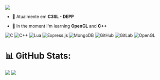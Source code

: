 <p><img align="center" src="https://readme-typing-svg.herokuapp.com?font=Fira+Code&pause=1000&color=F6F700&random=false&width=435&lines=Eduarda+Saibert+Coding+Space+:)"/></p>

- 🔭 Atualmente em **C3SL - DEPP**

- 🌱 In the moment I'm learning **OpenGL** and **C++**

![C](https://img.shields.io/badge/c-%2300599C.svg?style=flat&logo=c&logoColor=white) ![C++](https://img.shields.io/badge/c++-%2300599C.svg?style=flat&logo=c%2B%2B&logoColor=white) ![Lua](https://img.shields.io/badge/lua-%232C2D72.svg?style=flat&logo=lua&logoColor=white) ![Express.js](https://img.shields.io/badge/express.js-%23404d59.svg?style=flat&logo=express&logoColor=%2361DAFB) ![MongoDB](https://img.shields.io/badge/MongoDB-%234ea94b.svg?style=flat&logo=mongodb&logoColor=white) ![GitHub](https://img.shields.io/badge/github-%23121011.svg?style=flat&logo=github&logoColor=white) ![GitLab](https://img.shields.io/badge/gitlab-%23181717.svg?style=flat&logo=gitlab&logoColor=white) ![OpenGL](https://img.shields.io/badge/OpenGL-%23FFFFFF.svg?style=flat&logo=opengl)

# 📊 GitHub Stats:
![](https://github-readme-streak-stats.herokuapp.com/?user=edsaibert&theme=dark&hide_border=false)
![](https://github-readme-stats.vercel.app/api/top-langs/?username=edsaibert&theme=dark&hide_border=false&include_all_commits=true&count_private=true&layout=compact)<br/>

<!-- Proudly created with GPRM ( https://gprm.itsvg.in ) -->
